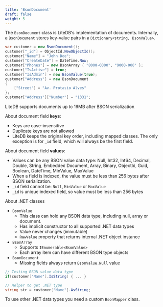 ```yaml
---
title: 'BsonDocument'
draft: false
weight: 5
---
```


The `BsonDocument` class is LiteDB's implementation of documents. Internally, a `BsonDocument` stores key-value pairs in a `Dictionary<string, BsonValue>`.

```C#
var customer = new BsonDocument();
customer["_id"] = ObjectId.NewObjectId();
customer["Name"] = "John Doe";
customer["CreateDate"] = DateTime.Now;
customer["Phones"] = new BsonArray { "8000-0000", "9000-000" };
customer["IsActive"] = true;
customer["IsAdmin"] = new BsonValue(true);
customer["Address"] = new BsonDocument
{
    ["Street"] = "Av. Protasio Alves"
};
customer["Address"]["Number"] = "1331";
```

LiteDB supports documents up to 16MB after BSON serialization.

About document field **keys**:

- Keys are case-insensitive
- Duplicate keys are not allowed
- LiteDB keeps the original key order, including mapped classes. The only exception is for `_id` field, which will always be the first field. 

About document field **values**:

- Values can be any BSON value data type: Null, Int32, Int64, Decimal, Double, String, Embedded Document, Array, Binary, ObjectId, Guid, Boolean, DateTime, MinValue, MaxValue
- When a field is indexed, the value must be less than 256 bytes after BSON serialization.
- `_id` field cannot be: `Null`, `MinValue` or `MaxValue`
- `_id` is unique indexed field, so value must be less than 256 bytes

About .NET classes

- `BsonValue` 
    - This class can hold any BSON data type, including null, array or document.
    - Has implicit constructor to all supported .NET data types
    - Value never changes (immutable)
    - `RawValue` property that returns internal .NET object instance
- `BsonArray` 
    - Supports `IEnumerable<BsonValue>`
    - Each array item can have different BSON type objects
- `BsonDocument`
    - Missing fields always return `BsonValue.Null` value

```C#
// Testing BSON value data type
if(customer["Name"].IsString) { ... }

// Helper to get .NET type
string str = customer["Name"].AsString;
```

To use other .NET data types you need a custom `BsonMapper` class.